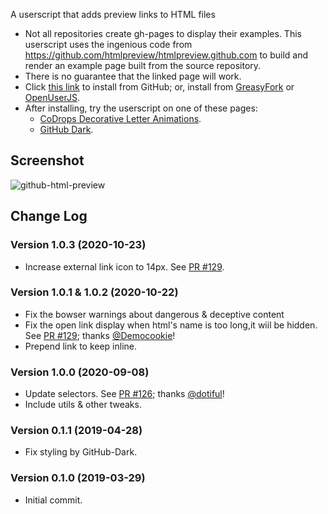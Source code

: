 A userscript that adds preview links to HTML files

* Not all repositories create gh-pages to display their examples. This userscript uses the
  ingenious code from https://github.com/htmlpreview/htmlpreview.github.com to build and
  render an example page built from the source repository.
* There is no guarantee that the linked page will work.
* Click [this link](https://raw.githubusercontent.com/Mottie/GitHub-userscripts/master/github-html-preview.user.js) to install from GitHub; or, install from [GreasyFork](https://greasyfork.org/en/scripts/381133-github-html-preview) or [OpenUserJS](https://openuserjs.org/scripts/Mottie/GitHub_HTML_Preview).
* After installing, try the userscript on one of these pages:
  * [CoDrops Decorative Letter Animations](https://github.com/codrops/DecorativeLetterAnimations).
  * [GitHub Dark](https://github.com/StylishThemes/GitHub-Dark).

## Screenshot

![github-html-preview](https://github.com/Mottie/GitHub-userscripts/blob/master/images/github-html-preview.png)

## Change Log

### Version 1.0.3 (2020-10-23)

* Increase external link icon to 14px. See [PR #129](https://github.com/Mottie/GitHub-userscripts/pull/129).

### Version 1.0.1 & 1.0.2 (2020-10-22)

* Fix the bowser warnings about dangerous & deceptive content
* Fix the open link display when html's name is too long,it wiil be hidden. See [PR #129](https://github.com/Mottie/GitHub-userscripts/pull/129); thanks [@Democookie](https://github.com/Democookie)!
* Prepend link to keep inline.

### Version 1.0.0 (2020-09-08)

* Update selectors. See [PR #126](https://github.com/Mottie/GitHub-userscripts/pull/126); thanks [@dotiful](https://github.com/dotiful)!
* Include utils & other tweaks.

### Version 0.1.1 (2019-04-28)

* Fix styling by GitHub-Dark.

### Version 0.1.0 (2019-03-29)

* Initial commit.
